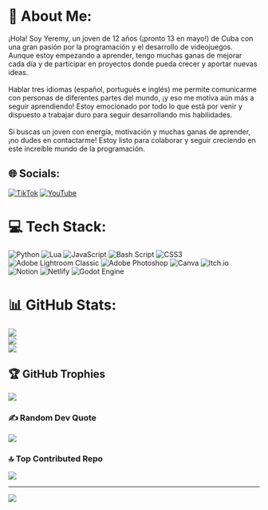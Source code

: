 # 💫 About Me:
¡Hola! Soy Yeremy, un joven de 12 años (¡pronto 13 en mayo!) de Cuba con una gran pasión por la programación y el desarrollo de videojuegos. Aunque estoy empezando a aprender, tengo muchas ganas de mejorar cada día y de participar en proyectos donde pueda crecer y aportar nuevas ideas.<br><br>Hablar tres idiomas (español, portugués e inglés) me permite comunicarme con personas de diferentes partes del mundo, ¡y eso me motiva aún más a seguir aprendiendo! Estoy emocionado por todo lo que está por venir y dispuesto a trabajar duro para seguir desarrollando mis habilidades.<br><br>Si buscas un joven con energía, motivación y muchas ganas de aprender, ¡no dudes en contactarme! Estoy listo para colaborar y seguir creciendo en este increíble mundo de la programación.


## 🌐 Socials:
[![TikTok](https://img.shields.io/badge/TikTok-%23000000.svg?logo=TikTok&logoColor=white)](https://tiktok.com/@Yeremyllo) [![YouTube](https://img.shields.io/badge/YouTube-%23FF0000.svg?logo=YouTube&logoColor=white)](https://youtube.com/@Yeremyllo) 

# 💻 Tech Stack:
![Python](https://img.shields.io/badge/python-3670A0?style=for-the-badge&logo=python&logoColor=ffdd54) ![Lua](https://img.shields.io/badge/lua-%232C2D72.svg?style=for-the-badge&logo=lua&logoColor=white) ![JavaScript](https://img.shields.io/badge/javascript-%23323330.svg?style=for-the-badge&logo=javascript&logoColor=%23F7DF1E) ![Bash Script](https://img.shields.io/badge/bash_script-%23121011.svg?style=for-the-badge&logo=gnu-bash&logoColor=white) ![CSS3](https://img.shields.io/badge/css3-%231572B6.svg?style=for-the-badge&logo=css3&logoColor=white) ![Adobe Lightroom Classic](https://img.shields.io/badge/Adobe%20Lightroom%20Classic-31A8FF.svg?style=for-the-badge&logo=Adobe%20Lightroom%20Classic&logoColor=white) ![Adobe Photoshop](https://img.shields.io/badge/adobe%20photoshop-%2331A8FF.svg?style=for-the-badge&logo=adobe%20photoshop&logoColor=white) ![Canva](https://img.shields.io/badge/Canva-%2300C4CC.svg?style=for-the-badge&logo=Canva&logoColor=white) ![Itch.io](https://img.shields.io/badge/Itch-%23FF0B34.svg?style=for-the-badge&logo=Itch.io&logoColor=white) ![Notion](https://img.shields.io/badge/Notion-%23000000.svg?style=for-the-badge&logo=notion&logoColor=white) ![Netlify](https://img.shields.io/badge/netlify-%23000000.svg?style=for-the-badge&logo=netlify&logoColor=#00C7B7) ![Godot Engine](https://img.shields.io/badge/GODOT-%23FFFFFF.svg?style=for-the-badge&logo=godot-engine)
# 📊 GitHub Stats:
![](https://github-readme-stats.vercel.app/api?username=Yeremyllo&theme=tokyonight&hide_border=false&include_all_commits=false&count_private=false)<br/>
![](https://github-readme-streak-stats.herokuapp.com/?user=Yeremyllo&theme=tokyonight&hide_border=false)<br/>
![](https://github-readme-stats.vercel.app/api/top-langs/?username=Yeremyllo&theme=tokyonight&hide_border=false&include_all_commits=false&count_private=false&layout=compact)

## 🏆 GitHub Trophies
![](https://github-profile-trophy.vercel.app/?username=Yeremyllo&theme=nord&no-frame=false&no-bg=true&margin-w=4)

### ✍️ Random Dev Quote
![](https://quotes-github-readme.vercel.app/api?type=horizontal&theme=radical)

### 🔝 Top Contributed Repo
![](https://github-contributor-stats.vercel.app/api?username=Yeremyllo&limit=5&theme=dark&combine_all_yearly_contributions=true)

---
[![](https://visitcount.itsvg.in/api?id=Yeremyllo&icon=0&color=0)](https://visitcount.itsvg.in)

<!-- Proudly created with GPRM ( https://gprm.itsvg.in ) -->
